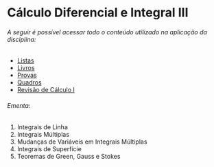 # Cálculo Diferencial e Integral III

###### A seguir é possível acessar todo o conteúdo utilizado na aplicação da disciplina:

- [Listas](./Listas/)
- [Livros](./Livros/)
- [Provas](./Provas/)
- [Quadros](./Quadros/)
- [Revisão de Cálculo I](./Revisão%20de%20Cálculo%20I/)

###### Ementa:

1. Integrais de Linha
2. Integrais Múltiplas
3. Mudanças de Variáveis em Integrais Múltiplas
4. Integrais de Superfície
5. Teoremas de Green, Gauss e Stokes